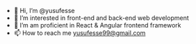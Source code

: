 - 👋 Hi, I’m @yusufesse
- 👀 I’m interested in front-end and back-end web development
- 🌱 I’m am proficient in React & Angular frontend framework
- 📫 How to reach me yusufesse99@gmail.com

<!---
yusufesse/yusufesse is a ✨ special ✨ repository because its `README.md` (this file) appears on your GitHub profile.
You can click the Preview link to take a look at your changes.
--->
